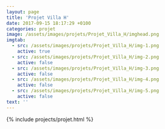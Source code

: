 ```yaml
---
layout: page
title: 'Projet Villa H'
date: 2017-09-15 18:17:29 +0100
categories: projet
image: /assets/images/projets/Projet_Villa_H/imghead.png
imgtab:
  - src: /assets/images/projets/Projet_Villa_H/img-1.png
    active: true
  - src: /assets/images/projets/Projet_Villa_H/img-2.png
    active: false
  - src: /assets/images/projets/Projet_Villa_H/img-3.png
    active: false
  - src: /assets/images/projets/Projet_Villa_H/img-4.png
    active: false
  - src: /assets/images/projets/Projet_Villa_H/img-5.png
    active: false
text: ''
---
```


{% include projects/projet.html %}
